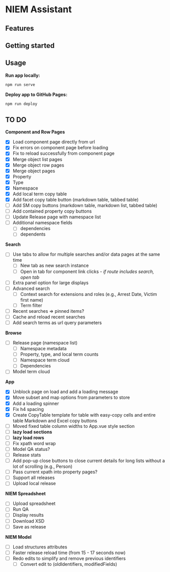 
# NIEM Assistant

## Features

## Getting started

## Usage

**Run app locally:**

```bash
npm run serve
```

**Deploy app to GitHub Pages:**

```bash
npm run deploy
```

## TO DO

**Component and Row Pages**

- [x] Load component page directly from url
- [x] Fix errors on component page before loading
- [x] Fix to reload successfully from component page
- [x] Merge object list pages
- [x] Merge object row pages
- [x] Merge object pages
- [x] Property
- [x] Type
- [x] Namespace
- [x] Add local term copy table
- [x] Add facet copy table button (markdown table, tabbed table)
- [ ] Add SM copy buttons (markdown table, markdown list, tabbed table)
- [ ] Add contained property copy buttons
- [ ] Update Release page with namespace list
- [ ] Additional namespace fields
  - [ ] dependencies
  - [ ] dependents

**Search**

- [ ] Use tabs to allow for multiple searches and/or data pages at the same time
  - [ ] New tab as new search instance
  - [ ] Open in tab for component link clicks - *if route includes search, open tab*
- [ ] Extra panel option for large displays
- [ ] Advanced search
  - [ ] Context search for extensions and roles (e.g., Arrest Date, Victim first name)
  - [ ] Term filter
- [ ] Recent searches => pinned items?
- [ ] Cache and reload recent searches
- [ ] Add search terms as url query parameters

**Browse**

- [ ] Release page (namespace list)
  - [ ] Namespace metadata
  - [ ] Property, type, and local term counts
  - [ ] Namespace term cloud
  - [ ] Dependencies
- [ ] Model term cloud

**App**

- [x] Unblock page on load and add a loading message
- [x] Move subset and map options from parameters to store
- [x] Add a loading spinner
- [x] Fix h4 spacing
- [x] Create CopyTable template for table with easy-copy cells and entire table Markdown and Excel copy buttons
- [ ] Moved fixed table column widths to App.vue style section
- [ ] **lazy load sections**
- [ ] **lazy load rows**
- [ ] Fix xpath word wrap
- [ ] Model QA status?
- [ ] Release stats
- [ ] Add pop-up close buttons to close current details for long lists without a lot of scrolling (e.g., Person)
- [ ] Pass current xpath into property pages?
- [ ] Support all releases
- [ ] Upload local release

**NIEM Spreadsheet**

- [ ] Upload spreadsheet
- [ ] Run QA
- [ ] Display results
- [ ] Download XSD
- [ ] Save as release

**NIEM Model**

- [ ] Load structures attributes
- [ ] Faster release reload time (from 15 - 17 seconds now)
- [ ] Redo edits to simplify and remove previous identifiers
  - [ ] Convert edit to (oldIdentifiers, modifiedFields)
